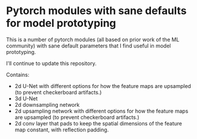 # Pytorch modules with sane defaults for model prototyping

This is a number of pytorch modules (all based on prior work of the ML community) with sane default parameters that I find useful in model prototyping.

I'll continue to update this repository.

Contains:

- 2d U-Net with different options for how the feature maps are upsampled (to prevent checkerboard artifacts.)
- 3d U-Net
- 2d downsampling network
- 2d upsampling network with different options for how the feature maps are upsampled (to prevent checkerboard artifacts.)
- 2d conv layer that pads to keep the spatial dimensions of the feature map constant, with reflection padding.
